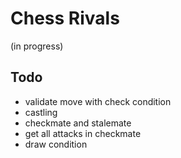 # Chess Rivals

(in progress)

## Todo

- validate move with check condition
- castling
- checkmate and stalemate
- get all attacks in checkmate
- draw condition
